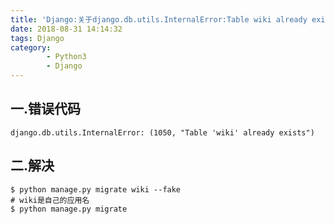 ```yaml
---
title: 'Django:关于django.db.utils.InternalError:Table wiki already exists'
date: 2018-08-31 14:14:32
tags: Django
category:
		- Python3
		- Django
---
```

## 一.错误代码
	django.db.utils.InternalError: (1050, "Table 'wiki' already exists")
## 二.解决
	$ python manage.py migrate wiki --fake 
	# wiki是自己的应用名
	$ python manage.py migrate
